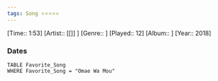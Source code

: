 ```yaml
---
tags: Song ⭐⭐⭐⭐⭐ 
---
```

[Time:: 1:53]
[Artist:: [[]] ]
[Genre:: ]
[Played:: 12]
[Album:: ]
[Year:: 2018]
### Dates
````dataview
TABLE Favorite_Song
WHERE Favorite_Song = "Omae Wa Mou"
````